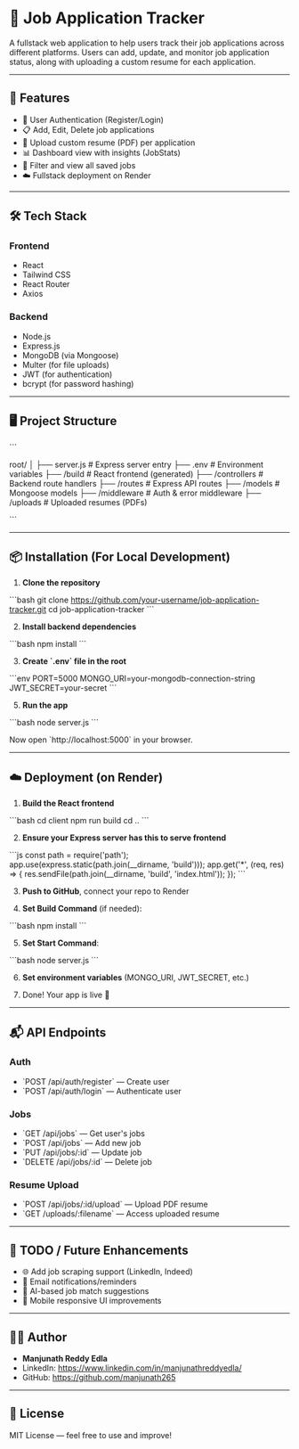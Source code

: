 # 🧾 Job Application Tracker

A fullstack web application to help users track their job applications across different platforms. Users can add, update, and monitor job application status, along with uploading a custom resume for each application.

---

## 🚀 Features

- 🔐 User Authentication (Register/Login)
- 📋 Add, Edit, Delete job applications
- 📄 Upload custom resume (PDF) per application
- 📊 Dashboard view with insights (JobStats)
- 📂 Filter and view all saved jobs
- ☁️ Fullstack deployment on Render

---

## 🛠️ Tech Stack

### Frontend
- React
- Tailwind CSS
- React Router
- Axios

### Backend
- Node.js
- Express.js
- MongoDB (via Mongoose)
- Multer (for file uploads)
- JWT (for authentication)
- bcrypt (for password hashing)

---

## 🖥️ Project Structure

\`\`\`

root/
│
├── server.js # Express server entry
├── .env # Environment variables
├── /build # React frontend (generated)
├── /controllers # Backend route handlers
├── /routes # Express API routes
├── /models # Mongoose models
├── /middleware # Auth & error middleware
├── /uploads # Uploaded resumes (PDFs)

\`\`\`

---

## 📦 Installation (For Local Development)

1. **Clone the repository**

\`\`\`bash
git clone https://github.com/your-username/job-application-tracker.git
cd job-application-tracker
\`\`\`

2. **Install backend dependencies**

\`\`\`bash
npm install
\`\`\`


3. **Create \`.env\` file in the root**

\`\`\`env
PORT=5000
MONGO_URI=your-mongodb-connection-string
JWT_SECRET=your-secret
\`\`\`

5. **Run the app**

\`\`\`bash
node server.js
\`\`\`

Now open \`http://localhost:5000\` in your browser.

---

## ☁️ Deployment (on Render)

1. **Build the React frontend**

\`\`\`bash
cd client
npm run build
cd ..
\`\`\`

2. **Ensure your Express server has this to serve frontend**

\`\`\`js
const path = require('path');
app.use(express.static(path.join(__dirname, 'build')));
app.get('*', (req, res) => {
  res.sendFile(path.join(__dirname, 'build', 'index.html'));
});
\`\`\`

3. **Push to GitHub**, connect your repo to Render

4. **Set Build Command** (if needed):

\`\`\`bash
npm install
\`\`\`

5. **Set Start Command**:

\`\`\`bash
node server.js
\`\`\`

6. **Set environment variables** (MONGO_URI, JWT_SECRET, etc.)

7. Done! Your app is live 🎉

---

## 📬 API Endpoints

### Auth

- \`POST /api/auth/register\` — Create user
- \`POST /api/auth/login\` — Authenticate user

### Jobs

- \`GET /api/jobs\` — Get user's jobs
- \`POST /api/jobs\` — Add new job
- \`PUT /api/jobs/:id\` — Update job
- \`DELETE /api/jobs/:id\` — Delete job

### Resume Upload

- \`POST /api/jobs/:id/upload\` — Upload PDF resume
- \`GET /uploads/:filename\` — Access uploaded resume

---

## 📌 TODO / Future Enhancements

- 🌐 Add job scraping support (LinkedIn, Indeed)
- 🔔 Email notifications/reminders
- 🧠 AI-based job match suggestions
- 📱 Mobile responsive UI improvements

---

## 👨‍💻 Author

- **Manjunath Reddy Edla**
- LinkedIn: https://www.linkedin.com/in/manjunathreddyedla/
- GitHub: https://github.com/manjunath265

---

## 📝 License

MIT License — feel free to use and improve!
